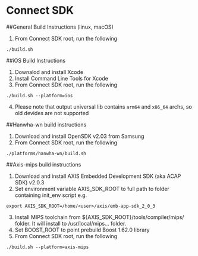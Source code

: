 # Connect SDK

##General Build Instructions (linux, macOS)

1. From Connect SDK root, run the following

  ```
  ./build.sh
  ```

##iOS Build Instructions

1. Downalod and install Xcode
2. Install Command Line Tools for Xcode
3. From Connect SDK root, run the following

  ```
  ./build.sh --platform=ios
  ```
4. Please note that output universal lib contains ```arm64``` and ```x86_64``` archs, so old devides are not supported

##Hanwha-wn build instructions

1. Download and install OpenSDK v2.03 from Samsung
2. From Connect SDK root, run the following

 ```
 ./platforms/hanwha-wn/build.sh
 ```
 
##Axis-mips build instructions

1. Download and install AXIS Embedded Development SDK (aka ACAP SDK) v2.0.3
2. Set environment variable AXIS_SDK_ROOT to full path to folder containing init_env script e.g.

 ```
 export AXIS_SDK_ROOT=/home/<user>/axis/emb-app-sdk_2_0_3
 ```

3. Install MIPS toolchain from ${AXIS_SDK_ROOT}/tools/compiler/mips/ folder. It will install to /usr/local/mips... folder.
4. Set BOOST_ROOT to point prebuild Boost 1.62.0 library
5. From Connect SDK root, run the following

 ```
 ./build.sh --platform=axis-mips
 ```

